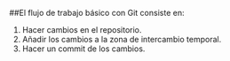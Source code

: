 ##El flujo de trabajo básico con Git consiste en:

1. Hacer cambios en el repositorio.
2. Añadir los cambios a la zona de intercambio temporal.
3. Hacer un commit de los cambios.
